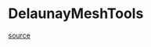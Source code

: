 # DelaunayMeshTools

[source](github.com/OpenFOAM-jp/OpenFOAM-utilities-tutorials-jp/blob/master/v1906/mesh/generation/foamyMesh/conformalVoronoiMesh/DelaunayMeshTools/DelaunayMeshTools.C/DelaunayMeshTools.C)




